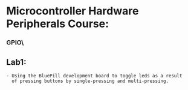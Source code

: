# Microcontroller Hardware Peripherals Course:

### GPIO\

## Lab1: 
	- Using the BluePill development board to toggle leds as a result
	  of pressing buttons by single-pressing and multi-pressing.

